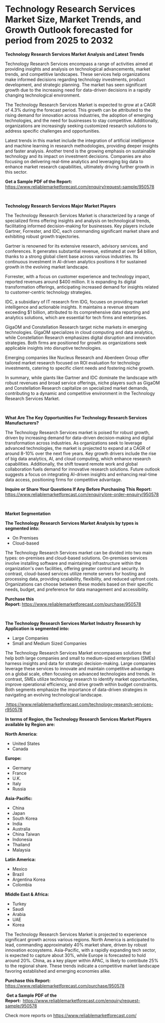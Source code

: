 <p><h1>Technology Research Services Market Size, Market Trends, and Growth Outlook forecasted for period from 2025 to 2032</h1></p><p><strong>Technology Research Services Market Analysis and Latest Trends</strong></p>
<p><p>Technology Research Services encompass a range of activities aimed at providing insights and analysis on technological advancements, market trends, and competitive landscapes. These services help organizations make informed decisions regarding technology investments, product development, and strategic planning. The market has seen significant growth due to the increasing need for data-driven decisions in a rapidly changing technological environment.</p><p>The Technology Research Services Market is expected to grow at a CAGR of 4.3% during the forecast period. This growth can be attributed to the rising demand for innovation across industries, the adoption of emerging technologies, and the need for businesses to stay competitive. Additionally, organizations are increasingly seeking customized research solutions to address specific challenges and opportunities.</p><p>Latest trends in this market include the integration of artificial intelligence and machine learning in research methodologies, providing deeper insights and faster analysis. Another trend is the growing emphasis on sustainable technology and its impact on investment decisions. Companies are also focusing on delivering real-time analytics and leveraging big data to enhance market research capabilities, ultimately driving further growth in this sector.</p></p>
<p><strong>Get a Sample PDF of the Report:&nbsp;</strong> <a href="https://www.reliablemarketforecast.com/enquiry/request-sample/950578?utm_campaign=2752&utm_medium=2&utm_source=Github&utm_content=ia&utm_term=06032025&utm_id=technology-research-services">https://www.reliablemarketforecast.com/enquiry/request-sample/950578</a></p>
<p>&nbsp;</p>
<p><strong>Technology Research Services Major Market Players</strong></p>
<p><p>The Technology Research Services Market is characterized by a range of specialized firms offering insights and analysis on technological trends, facilitating informed decision-making for businesses. Key players include Gartner, Forrester, and IDC, each commanding significant market share and exhibiting robust growth trajectories.</p><p>Gartner is renowned for its extensive research, advisory services, and conferences. It generates substantial revenue, estimated at over $4 billion, thanks to a strong global client base across various industries. Its continuous investment in AI-driven analytics positions it for sustained growth in the evolving market landscape.</p><p>Forrester, with a focus on customer experience and technology impact, reported revenues around $400 million. It is expanding its digital transformation offerings, anticipating increased demand for insights related to customer-centric technology strategies.</p><p>IDC, a subsidiary of IT research firm IDG, focuses on providing market intelligence and actionable insights. It maintains a revenue stream exceeding $1 billion, attributed to its comprehensive data reporting and analytics solutions, which are essential for tech firms and enterprises.</p><p>GigaOM and Constellation Research target niche markets in emerging technologies. GigaOM specializes in cloud computing and data analytics, while Constellation Research emphasizes digital disruption and innovation strategies. Both firms are positioned for growth as organizations seek applicable insights into disruptive technologies.</p><p>Emerging companies like Nucleus Research and Aberdeen Group offer tailored market research focused on ROI evaluation for technology investments, catering to specific client needs and fostering niche growth.</p><p>In summary, while giants like Gartner and IDC dominate the landscape with robust revenues and broad service offerings, niche players such as GigaOM and Constellation Research capitalize on specialized market demands, contributing to a dynamic and competitive environment in the Technology Research Services Market.</p></p>
<p>&nbsp;</p>
<p><strong>What Are The Key Opportunities For Technology Research Services Manufacturers?</strong></p>
<p><p>The Technology Research Services market is poised for robust growth, driven by increasing demand for data-driven decision-making and digital transformation across industries. As organizations seek to leverage advanced technologies, the market is projected to expand at a CAGR of around 8-10% over the next five years. Key growth drivers include the rise of big data analytics, AI, and cloud computing, which enhance research capabilities. Additionally, the shift toward remote work and global collaboration fuels demand for innovative research solutions. Future outlook suggests a focus on integrating AI-driven insights and enhancing real-time data access, positioning firms for competitive advantage.</p></p>
<p><strong>Inquire or Share Your Questions If Any Before Purchasing This Report:</strong> <a href="https://www.reliablemarketforecast.com/enquiry/pre-order-enquiry/950578?utm_campaign=2752&utm_medium=2&utm_source=Github&utm_content=ia&utm_term=06032025&utm_id=technology-research-services">https://www.reliablemarketforecast.com/enquiry/pre-order-enquiry/950578</a></p>
<p>&nbsp;</p>
<p><strong>Market Segmentation</strong></p>
<p><strong>The Technology Research Services Market Analysis by types is segmented into:</strong></p>
<p><ul><li>On Premises</li><li>Cloud-based</li></ul></p>
<p><p>The Technology Research Services market can be divided into two main types: on-premises and cloud-based solutions. On-premises services involve installing software and maintaining infrastructure within the organization's own facilities, offering greater control and security. In contrast, cloud-based services utilize remote servers for hosting and processing data, providing scalability, flexibility, and reduced upfront costs. Organizations can choose between these models based on their specific needs, budget, and preference for data management and accessibility.</p></p>
<p><strong>Purchase this Report:&nbsp;</strong><a href="https://www.reliablemarketforecast.com/purchase/950578?utm_campaign=2752&utm_medium=2&utm_source=Github&utm_content=ia&utm_term=06032025&utm_id=technology-research-services">https://www.reliablemarketforecast.com/purchase/950578</a></p>
<p>&nbsp;</p>
<p><strong>The Technology Research Services Market Industry Research by Application is segmented into:</strong></p>
<p><ul><li>Large Companies</li><li>Small and Medium Sized Companies</li></ul></p>
<p><p>The Technology Research Services Market encompasses solutions that help both large companies and small to medium-sized enterprises (SMEs) harness insights and data for strategic decision-making. Large companies leverage these services to innovate and maintain competitive advantages on a global scale, often focusing on advanced technologies and trends. In contrast, SMEs utilize technology research to identify market opportunities, improve operational efficiency, and drive growth within budget constraints. Both segments emphasize the importance of data-driven strategies in navigating an evolving technological landscape.</p></p>
<p><a href="https://www.reliablemarketforecast.com/technology-research-services-r950578?utm_campaign=2752&utm_medium=2&utm_source=Github&utm_content=ia&utm_term=06032025&utm_id=technology-research-services">&nbsp;https://www.reliablemarketforecast.com/technology-research-services-r950578</a></p>
<p><strong>In terms of Region, the Technology Research Services Market Players available by Region are:</strong></p>
<p>
    <p> <strong> North America: </strong>
        <ul>
            <li>United States</li>
            <li>Canada</li>
        </ul>
        </p> 
    <p> <strong> Europe: </strong>
        <ul>
            <li>Germany</li>
            <li>France</li>
            <li>U.K.</li>
            <li>Italy</li>
            <li>Russia</li>
        </ul>
        </p> 
    <p> <strong> Asia-Pacific: </strong>
        <ul>
            <li>China</li>
            <li>Japan</li>
            <li>South Korea</li>
            <li>India</li>
            <li>Australia</li>
            <li>China Taiwan</li>
            <li>Indonesia</li>
            <li>Thailand</li>
            <li>Malaysia</li>
        </ul>
        </p> 
    <p> <strong> Latin America: </strong>
        <ul>
            <li>Mexico</li>
            <li>Brazil</li>
            <li>Argentina Korea</li>
            <li>Colombia</li>
        </ul>
        </p> 
    <p> <strong> Middle East & Africa: </strong>
        <ul>
            <li>Turkey</li>
            <li>Saudi</li>
            <li>Arabia</li>
            <li>UAE</li>
            <li>Korea</li>
        </ul>
    </p>
    </p>
<p><p>The Technology Research Services Market is projected to experience significant growth across various regions. North America is anticipated to lead, commanding approximately 40% market share, driven by robust innovation ecosystems. Asia-Pacific, with a rapidly expanding tech sector, is expected to capture about 30%, while Europe is forecasted to hold around 20%. China, as a key player within APAC, is likely to contribute 25% to the regional share. These trends indicate a competitive market landscape favoring established and emerging economies alike.</p></p>
<p><strong>Purchase this Report: </strong><a href="https://www.reliablemarketforecast.com/purchase/950578?utm_campaign=2752&utm_medium=2&utm_source=Github&utm_content=ia&utm_term=06032025&utm_id=technology-research-services">https://www.reliablemarketforecast.com/purchase/950578</a></p>
<p>&nbsp;<strong>Get a Sample PDF of the Report:&nbsp;&nbsp;</strong><a href="https://www.reliablemarketforecast.com/enquiry/request-sample/950578?utm_campaign=2752&utm_medium=2&utm_source=Github&utm_content=ia&utm_term=06032025&utm_id=technology-research-services">https://www.reliablemarketforecast.com/enquiry/request-sample/950578</a></p>
<p><strong></strong></p>
<p>Check more reports on <a href="https://www.reliablemarketforecast.com/?utm_campaign=2752&utm_medium=2&utm_source=Github&utm_content=ia&utm_term=06032025&utm_id=technology-research-services">https://www.reliablemarketforecast.com/</a></p>